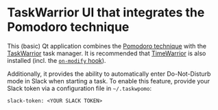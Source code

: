 # TaskWarrior UI that integrates the Pomodoro technique

This (basic) Qt application combines the [Pomodoro technique](https://en.wikipedia.org/wiki/Pomodoro_Technique) with the [TaskWarrior](https://taskwarrior.org/) task manager. It is recommended that [TimeWarrior](https://taskwarrior.org/docs/timewarrior/) is also installed (incl. the [`on-modify` hook](https://taskwarrior.org/docs/timewarrior/taskwarrior.html)).

Additionally, it provides the ability to automatically enter Do-Not-Disturb mode in Slack when starting a task. To enable this feature, provide your Slack token via a configuration file in `~/.taskwpomo`:
```
slack-token: <YOUR SLACK TOKEN>
```

